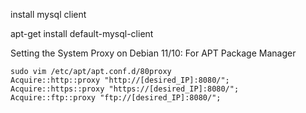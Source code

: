 install mysql client

apt-get install default-mysql-client

Setting the System Proxy on Debian 11/10: For APT Package Manager
```
sudo vim /etc/apt/apt.conf.d/80proxy
Acquire::http::proxy "http://[desired_IP]:8080/";
Acquire::https::proxy "https://[desired_IP]:8080/";
Acquire::ftp::proxy "ftp://[desired_IP]:8080/";
```
